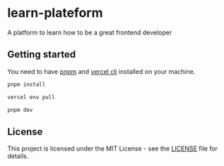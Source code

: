 # learn-plateform

A platform to learn how to be a great frontend developer

## Getting started

You need to have [pnpm](https://pnpm.io/) and [vercel cli](https://vercel.com/docs/cli) installed on your machine.

```bash
pnpm install

vercel env pull

pnpm dev
```

## License

This project is licensed under the MIT License - see the [LICENSE](LICENSE) file for details.
